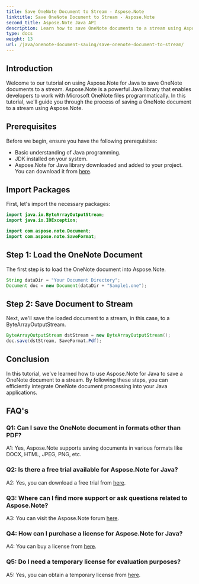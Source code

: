 ```yaml
---
title: Save OneNote Document to Stream - Aspose.Note
linktitle: Save OneNote Document to Stream - Aspose.Note
second_title: Aspose.Note Java API
description: Learn how to save OneNote documents to a stream using Aspose.Note for Java. Follow our step-by-step tutorial for efficient integration into your Java applications.
type: docs
weight: 13
url: /java/onenote-document-saving/save-onenote-document-to-stream/
---
```

## Introduction

Welcome to our tutorial on using Aspose.Note for Java to save OneNote documents to a stream. Aspose.Note is a powerful Java library that enables developers to work with Microsoft OneNote files programmatically. In this tutorial, we'll guide you through the process of saving a OneNote document to a stream using Aspose.Note.

## Prerequisites

Before we begin, ensure you have the following prerequisites:

- Basic understanding of Java programming.
- JDK installed on your system.
- Aspose.Note for Java library downloaded and added to your project. You can download it from [here](https://releases.aspose.com/note/java/).

## Import Packages

First, let's import the necessary packages:

```java
import java.io.ByteArrayOutputStream;
import java.io.IOException;

import com.aspose.note.Document;
import com.aspose.note.SaveFormat;
```

## Step 1: Load the OneNote Document

The first step is to load the OneNote document into Aspose.Note.

```java
String dataDir = "Your Document Directory";
Document doc = new Document(dataDir + "Sample1.one");
```

## Step 2: Save Document to Stream

Next, we'll save the loaded document to a stream, in this case, to a ByteArrayOutputStream.

```java
ByteArrayOutputStream dstStream = new ByteArrayOutputStream();
doc.save(dstStream, SaveFormat.Pdf);
```

## Conclusion

In this tutorial, we've learned how to use Aspose.Note for Java to save a OneNote document to a stream. By following these steps, you can efficiently integrate OneNote document processing into your Java applications.

## FAQ's

### Q1: Can I save the OneNote document in formats other than PDF?

A1: Yes, Aspose.Note supports saving documents in various formats like DOCX, HTML, JPEG, PNG, etc. 

### Q2: Is there a free trial available for Aspose.Note for Java?

A2: Yes, you can download a free trial from [here](https://releases.aspose.com/).

### Q3: Where can I find more support or ask questions related to Aspose.Note?

A3: You can visit the Aspose.Note forum [here](https://forum.aspose.com/c/note/28).

### Q4: How can I purchase a license for Aspose.Note for Java?

A4: You can buy a license from [here](https://purchase.aspose.com/buy).

### Q5: Do I need a temporary license for evaluation purposes?

A5: Yes, you can obtain a temporary license from [here](https://purchase.aspose.com/temporary-license/).
